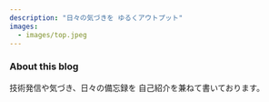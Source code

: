 ```yaml
---
description: "日々の気づきを ゆるくアウトプット"
images:
  - images/top.jpeg
---
```



### About this blog 
技術発信や気づき、日々の備忘録を
自己紹介を兼ねて書いております。
